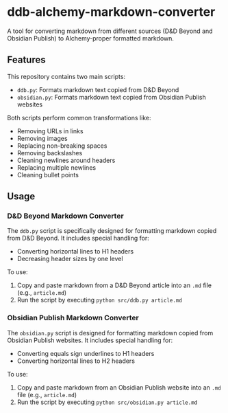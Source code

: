 # ddb-alchemy-markdown-converter
A tool for converting markdown from different sources (D&D Beyond and Obsidian Publish) to Alchemy-proper formatted markdown.

## Features
This repository contains two main scripts:
- `ddb.py`: Formats markdown text copied from D&D Beyond
- `obsidian.py`: Formats markdown text copied from Obsidian Publish websites

Both scripts perform common transformations like:
- Removing URLs in links
- Removing images
- Replacing non-breaking spaces
- Removing backslashes
- Cleaning newlines around headers
- Replacing multiple newlines
- Cleaning bullet points

## Usage

### D&D Beyond Markdown Converter
The `ddb.py` script is specifically designed for formatting markdown copied from D&D Beyond. It includes special handling for:
- Converting horizontal lines to H1 headers
- Decreasing header sizes by one level

To use:
1. Copy and paste markdown from a D&D Beyond article into an `.md` file (e.g., `article.md`)
2. Run the script by executing `python src/ddb.py article.md`

### Obsidian Publish Markdown Converter
The `obsidian.py` script is designed for formatting markdown copied from Obsidian Publish websites. It includes special handling for:
- Converting equals sign underlines to H1 headers
- Converting horizontal lines to H2 headers

To use:
1. Copy and paste markdown from an Obsidian Publish website into an `.md` file (e.g., `article.md`)
2. Run the script by executing `python src/obsidian.py article.md`
